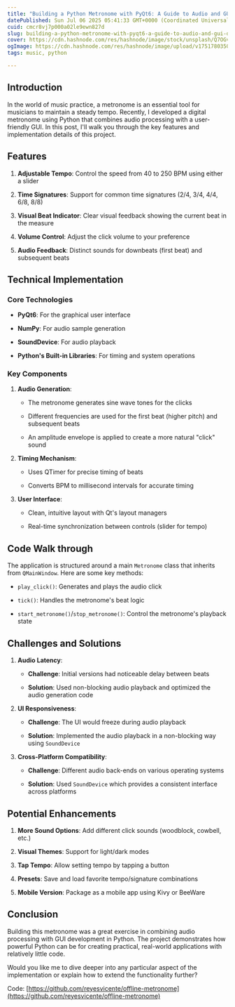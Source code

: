 ```yaml
---
title: "Building a Python Metronome with PyQt6: A Guide to Audio and GUI Development"
datePublished: Sun Jul 06 2025 05:41:33 GMT+0000 (Coordinated Universal Time)
cuid: cmcr8vj7p000a02le9ewn827d
slug: building-a-python-metronome-with-pyqt6-a-guide-to-audio-and-gui-development
cover: https://cdn.hashnode.com/res/hashnode/image/stock/unsplash/Q7OGvV4EJnM/upload/8a59afc85c0f3dbf14268b40377d9036.jpeg
ogImage: https://cdn.hashnode.com/res/hashnode/image/upload/v1751780350273/daf049ab-891e-4cef-b44f-c27e4dc23f56.jpeg
tags: music, python

---
```


## **Introduction**

In the world of music practice, a metronome is an essential tool for musicians to maintain a steady tempo. Recently, I developed a digital metronome using Python that combines audio processing with a user-friendly GUI. In this post, I'll walk you through the key features and implementation details of this project.

## **Features**

1. **Adjustable Tempo**: Control the speed from 40 to 250 BPM using either a slider
    
2. **Time Signatures**: Support for common time signatures (2/4, 3/4, 4/4, 6/8, 8/8)
    
3. **Visual Beat Indicator**: Clear visual feedback showing the current beat in the measure
    
4. **Volume Control**: Adjust the click volume to your preference
    
5. **Audio Feedback**: Distinct sounds for downbeats (first beat) and subsequent beats
    

## **Technical Implementation**

### **Core Technologies**

* **PyQt6**: For the graphical user interface
    
* **NumPy**: For audio sample generation
    
* **SoundDevice**: For audio playback
    
* **Python's Built-in Libraries**: For timing and system operations
    

### **Key Components**

1. **Audio Generation**:
    
    * The metronome generates sine wave tones for the clicks
        
    * Different frequencies are used for the first beat (higher pitch) and subsequent beats
        
    * An amplitude envelope is applied to create a more natural "click" sound
        
2. **Timing Mechanism**:
    
    * Uses QTimer for precise timing of beats
        
    * Converts BPM to millisecond intervals for accurate timing
        
3. **User Interface**:
    
    * Clean, intuitive layout with Qt's layout managers
        
    * Real-time synchronization between controls (slider for tempo)
        

## **Code Walk through**

The application is structured around a main `Metronome` class that inherits from `QMainWindow`. Here are some key methods:

* `play_click()`: Generates and plays the audio click
    
* `tick()`: Handles the metronome's beat logic
    
* `start_metronome()`/`stop_metronome()`: Control the metronome's playback state
    

## **Challenges and Solutions**

1. **Audio Latency**:
    
    * **Challenge**: Initial versions had noticeable delay between beats
        
    * **Solution**: Used non-blocking audio playback and optimized the audio generation code
        
2. **UI Responsiveness**:
    
    * **Challenge**: The UI would freeze during audio playback
        
    * **Solution**: Implemented the audio playback in a non-blocking way using `SoundDevice`
        
3. **Cross-Platform Compatibility**:
    
    * **Challenge**: Different audio back-ends on various operating systems
        
    * **Solution**: Used `SoundDevice` which provides a consistent interface across platforms
        

## **Potential Enhancements**

1. **More Sound Options**: Add different click sounds (woodblock, cowbell, etc.)
    
2. **Visual Themes**: Support for light/dark modes
    
3. **Tap Tempo**: Allow setting tempo by tapping a button
    
4. **Presets**: Save and load favorite tempo/signature combinations
    
5. **Mobile Version**: Package as a mobile app using Kivy or BeeWare
    

## **Conclusion**

Building this metronome was a great exercise in combining audio processing with GUI development in Python. The project demonstrates how powerful Python can be for creating practical, real-world applications with relatively little code.

Would you like me to dive deeper into any particular aspect of the implementation or explain how to extend the functionality further?

Code: [https://github.com/reyesvicente/offline-metronome](https://github.com/reyesvicente/offline-metronome)